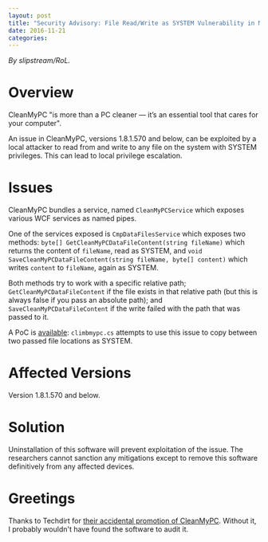 ```yaml
---
layout: post
title: "Security Advisory: File Read/Write as SYSTEM Vulnerability in MacPaw CleanMyPC"
date: 2016-11-21
categories:
---
```


*By slipstream/RoL.*

# Overview

CleanMyPC "is more than a PC cleaner — it’s an essential tool that cares for your computer".

An issue in CleanMyPC, versions 1.8.1.570 and below, can be exploited by a local attacker to read from and write to any file on the system with SYSTEM privileges. This can lead to local privilege escalation.

# Issues

CleanMyPC bundles a service, named `CleanMyPCService` which exposes various WCF services as named pipes.

One of the services exposed is `CmpDataFilesService` which exposes two methods: `byte[] GetCleanMyPCDataFileContent(string fileName)` which returns the content of `fileName`, read as SYSTEM, and `void SaveCleanMyPCDataFileContent(string fileName, byte[] content)` which writes `content` to `fileName`, again as SYSTEM.

Both methods try to work with a specific relative path; `GetCleanMyPCDataFileContent` if the file exists in that relative path (but this is always false if you pass an absolute path); and `SaveCleanMyPCDataFileContent` if the write failed with the path that was passed to it.

A PoC is [available](/files/climbmypc.zip): `climbmypc.cs` attempts to use this issue to copy between two passed file locations as SYSTEM.

# Affected Versions

Version 1.8.1.570 and below.

# Solution

Uninstallation of this software will prevent exploitation of the issue. The researchers cannot sanction any mitigations except to remove this software definitively from any affected devices.

# Greetings

Thanks to Techdirt for [their accidental promotion of CleanMyPC](https://www.techdirt.com/articles/20161118/09225436083/daily-deal-cleanmypc-single-license-sorry-about-that.shtml). Without it, I probably wouldn't have found the software to audit it.
